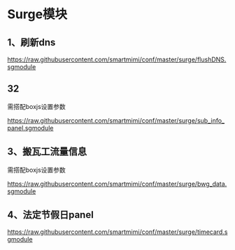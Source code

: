 # Surge模块
## 1、刷新dns

https://raw.githubusercontent.com/smartmimi/conf/master/surge/flushDNS.sgmodule

## 32
需搭配boxjs设置参数

https://raw.githubusercontent.com/smartmimi/conf/master/surge/sub_info_panel.sgmodule

## 3、搬瓦工流量信息

需搭配boxjs设置参数

https://raw.githubusercontent.com/smartmimi/conf/master/surge/bwg_data.sgmodule

## 4、法定节假日panel

https://raw.githubusercontent.com/smartmimi/conf/master/surge/timecard.sgmodule


